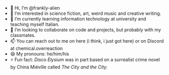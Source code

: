 - 👋 Hi, I’m @frankly-alien
- 👀 I’m interested in science fiction, art, weird music and creative writing. 
- 🌱 I’m currently learning information technology at university and teaching myself Italian.
- 💞️ I’m looking to collaborate on code and projects, but probably with my classmates.
- 📫 You can reach out to me on here (i think, i just got here) or on Discord at chemical.overreaction
- 😄 My pronouns: he/him/his
- ⚡ Fun fact: _Disco Elysium_ was in part based on a surrealist crime novel by China Miéville called _The City and the City._

<!---
frankly-alien/frankly-alien is a ✨ special ✨ repository because its `README.md` (this file) appears on your GitHub profile.
You can click the Preview link to take a look at your changes.
--->
